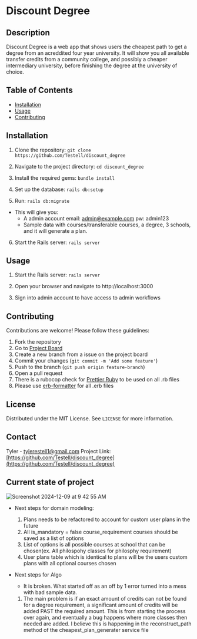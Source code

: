# Discount Degree

## Description
Discount Degree is a web app that shows users the cheapest path to get a degree from an acreddited four year university.
It will show you all available transfer credits from a community college, and possibly a cheaper intermediary university, before finishing the degree at the university of choice. 

## Table of Contents
- [Installation](#installation)
- [Usage](#usage)
- [Contributing](#contributing)

## Installation

1. Clone the repository:
`git clone https://github.com/Testell/discount_degree`

2. Navigate to the project directory:
`cd discount_degree`

3. Install the required gems:
`bundle install`

4. Set up the database:
`rails db:setup`

5. Run:
`rails db:migrate`
  - This will give you:
    - A admin account email: admin@example.com pw: admin123
    - Sample data with courses/transferable courses, a degree, 3 schools, and it will generate a plan.

6. Start the Rails server:
`rails server`

## Usage

1. Start the Rails server:
`rails server`

2. Open your browser and navigate to http://localhost:3000

3. Sign into admin account to have access to admin workflows

## Contributing

Contributions are welcome! Please follow these guidelines:

1. Fork the repository
2. Go to [Project Board](https://github.com/users/Testell/projects/2/views/1)
3. Create a new branch from a issue on the project board
4. Commit your changes (`git commit -m 'Add some feature'`)
5. Push to the branch (`git push origin feature-branch`)
6. Open a pull request
7. There is a rubocop check for [Prettier Ruby](https://github.com/prettier/plugin-ruby) to be used on all .rb files
8. Please use [erb-formatter](https://github.com/nebulab/erb-formatter) for all .erb files

## License
Distributed under the MIT License. See `LICENSE` for more information.

## Contact

Tyler - [tylerestell1@gmail.com](mailto:tylerestell1@gmail.com)
Project Link: [https://github.com/Testell/discount_degree](https://github.com/Testell/discount_degree)

## Current state of project
![Screenshot 2024-12-09 at 9 42 55 AM](https://gist.github.com/user-attachments/assets/bfc267ef-b60e-45ed-832e-7f1709dfeea5)

- Next steps for domain modeling:
  1. Plans needs to be refactored to account for custom user plans in the future
  2. All is_mandatory = false course_requirement courses should be saved as a list of options
  3. List of options is all possible courses at school that can be chosen(ex. All philospohy classes for philosphy requirement)
  4. User plans table which is identical to plans will be the users custom plans with all optional courses chosen

- Next steps for Algo
  - It is broken. What started off as an off by 1 error turned into a mess with bad sample data.
  1. The main problem is if an exact amount of credits can not be found for a degree requirement, a significant amount
      of credits will be added PAST the required amount. This is from starting the process over again, and eventually a bug happens where 
      more classes then needed are added. I believe this is happening in the reconstruct_path method of the cheapest_plan_generater service file
  
